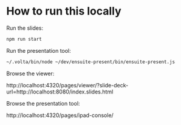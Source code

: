 # How to run this locally

Run the slides:

```bash
npm run start
```

Run the presentation tool:

```bash
~/.volta/bin/node ~/dev/ensuite-present/bin/ensuite-present.js
```

Browse the viewer:

http://localhost:4320/pages/viewer/?slide-deck-url=http://localhost:8080/index.slides.html

Browse the presentation tool:

http://localhost:4320/pages/ipad-console/
